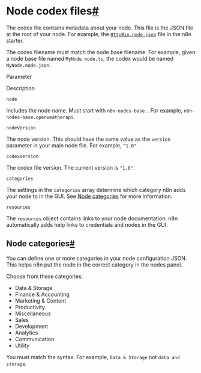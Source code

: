 [](https://github.com/n8n-io/n8n-docs/edit/main/docs/integrations/creating-nodes/build/reference/node-codex-files.md "Edit this page")

# Node codex files[#](#node-codex-files "Permanent link")

The codex file contains metadata about your node. This file is the JSON file at the root of your node. For example, the [`HttpBin.node.json`](https://github.com/n8n-io/n8n-nodes-starter/blob/master/nodes/HttpBin/HttpBin.node.json) file in the n8n starter.

The codex filename must match the node base filename. For example, given a node base file named `MyNode.node.ts`, the codex would be named `MyNode.node.json`.

Parameter

Description

`node`

Includes the node name. Must start with `n8n-nodes-base.`. For example, `n8n-nodes-base.openweatherapi`.

`nodeVersion`

The node version. This should have the same value as the `version` parameter in your main node file. For example, `"1.0"`.

`codexVersion`

The codex file version. The current version is `"1.0"`.

`categories`

The settings in the `categories` array determine which category n8n adds your node to in the GUI. See [Node categories](#node-categories) for more information.

`resources`

The `resources` object contains links to your node documentation. n8n automatically adds help links to credentials and nodes in the GUI.

## Node categories[#](#node-categories "Permanent link")

You can define one or more categories in your node configuration JSON. This helps n8n put the node in the correct category in the nodes panel.

Choose from these categories:

*   Data & Storage
*   Finance & Accounting
*   Marketing & Content
*   Productivity
*   Miscellaneous
*   Sales
*   Development
*   Analytics
*   Communication
*   Utility

You must match the syntax. For example, `Data & Storage` not `data and storage`.
